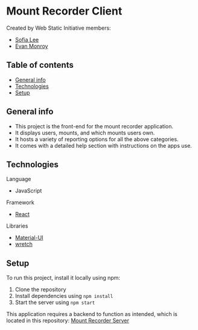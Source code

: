 # Mount Recorder Client

Created by Web Static Initiative members:

- [Sofia Lee](https://www.linkedin.com/in/sofia-lee-58b75114b/)
- [Evan Monroy](https://www.linkedin.com/in/evan-monroy-917b4a162/)

## Table of contents

- [General info](#general-info)
- [Technologies](#technologies)
- [Setup](#setup)

## General info

- This project is the front-end for the mount recorder application.
- It displays users, mounts, and which mounts users own.
- It hosts a variety of reporting options for all the above categories.
- It comes with a detailed help section with instructions on the apps use.

## Technologies

Language

- JavaScript

Framework

- [React](https://reactjs.org/)

Libraries

- [Material-UI](https://material-ui.com/)
- [wretch](https://github.com/elbywan/wretch)

## Setup

To run this project, install it locally using npm:

1. Clone the repository
2. Install dependencies using `npm install`
3. Start the server using `npm start`

This application requires a backend to function as intended, which is located in this repository: [Mount Recorder Server](https://github.com/sofia819/mount_recorder_server)
